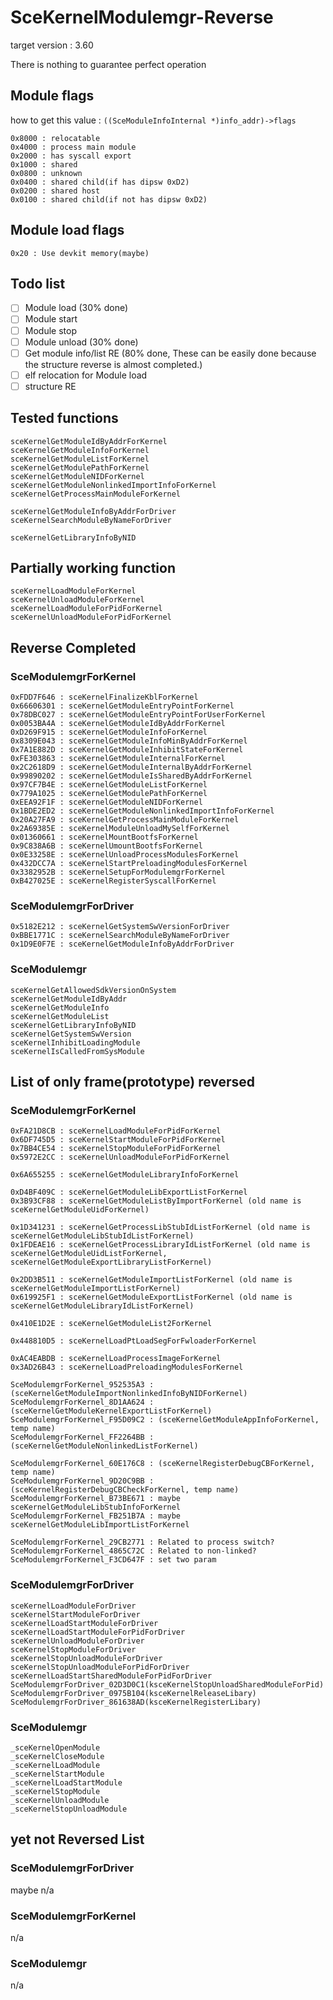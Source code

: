 # SceKernelModulemgr-Reverse

target version : 3.60

There is nothing to guarantee perfect operation

## Module flags

how to get this value : `((SceModuleInfoInternal *)info_addr)->flags`

```
0x8000 : relocatable
0x4000 : process main module
0x2000 : has syscall export
0x1000 : shared
0x0800 : unknown
0x0400 : shared child(if has dipsw 0xD2)
0x0200 : shared host
0x0100 : shared child(if not has dipsw 0xD2)
```

## Module load flags
```
0x20 : Use devkit memory(maybe)
```

## Todo list

* [ ] Module load (30% done)
* [ ] Module start
* [ ] Module stop
* [ ] Module unload (30% done)
* [ ] Get module info/list RE (80% done, These can be easily done because the structure reverse is almost completed.)
* [ ] elf relocation for Module load
* [ ] structure RE

## Tested functions
```
sceKernelGetModuleIdByAddrForKernel
sceKernelGetModuleInfoForKernel
sceKernelGetModuleListForKernel
sceKernelGetModulePathForKernel
sceKernelGetModuleNIDForKernel
sceKernelGetModuleNonlinkedImportInfoForKernel
sceKernelGetProcessMainModuleForKernel

sceKernelGetModuleInfoByAddrForDriver
sceKernelSearchModuleByNameForDriver

sceKernelGetLibraryInfoByNID
```

## Partially working function
```
sceKernelLoadModuleForKernel
sceKernelUnloadModuleForKernel
sceKernelLoadModuleForPidForKernel
sceKernelUnloadModuleForPidForKernel
```

## Reverse Completed
### SceModulemgrForKernel
```
0xFDD7F646 : sceKernelFinalizeKblForKernel
0x66606301 : sceKernelGetModuleEntryPointForKernel
0x78DBC027 : sceKernelGetModuleEntryPointForUserForKernel
0x0053BA4A : sceKernelGetModuleIdByAddrForKernel
0xD269F915 : sceKernelGetModuleInfoForKernel
0x8309E043 : sceKernelGetModuleInfoMinByAddrForKernel
0x7A1E882D : sceKernelGetModuleInhibitStateForKernel
0xFE303863 : sceKernelGetModuleInternalForKernel
0x2C2618D9 : sceKernelGetModuleInternalByAddrForKernel
0x99890202 : sceKernelGetModuleIsSharedByAddrForKernel
0x97CF7B4E : sceKernelGetModuleListForKernel
0x779A1025 : sceKernelGetModulePathForKernel
0xEEA92F1F : sceKernelGetModuleNIDForKernel
0x1BDE2ED2 : sceKernelGetModuleNonlinkedImportInfoForKernel
0x20A27FA9 : sceKernelGetProcessMainModuleForKernel
0x2A69385E : sceKernelModuleUnloadMySelfForKernel
0x01360661 : sceKernelMountBootfsForKernel
0x9C838A6B : sceKernelUmountBootfsForKernel
0x0E33258E : sceKernelUnloadProcessModulesForKernel
0x432DCC7A : sceKernelStartPreloadingModulesForKernel
0x3382952B : sceKernelSetupForModulemgrForKernel
0xB427025E : sceKernelRegisterSyscallForKernel
```

### SceModulemgrForDriver
```
0x5182E212 : sceKernelGetSystemSwVersionForDriver
0xBBE1771C : sceKernelSearchModuleByNameForDriver
0x1D9E0F7E : sceKernelGetModuleInfoByAddrForDriver
```

### SceModulemgr
```
sceKernelGetAllowedSdkVersionOnSystem
sceKernelGetModuleIdByAddr
sceKernelGetModuleInfo
sceKernelGetModuleList
sceKernelGetLibraryInfoByNID
sceKernelGetSystemSwVersion
sceKernelInhibitLoadingModule
sceKernelIsCalledFromSysModule
```

## List of only frame(prototype) reversed
### SceModulemgrForKernel
```
0xFA21D8CB : sceKernelLoadModuleForPidForKernel
0x6DF745D5 : sceKernelStartModuleForPidForKernel
0x7BB4CE54 : sceKernelStopModuleForPidForKernel
0x5972E2CC : sceKernelUnloadModuleForPidForKernel

0x6A655255 : sceKernelGetModuleLibraryInfoForKernel

0xD4BF409C : sceKernelGetModuleLibExportListForKernel
0x3B93CF88 : sceKernelGetModuleListByImportForKernel (old name is sceKernelGetModuleUidForKernel)

0x1D341231 : sceKernelGetProcessLibStubIdListForKernel (old name is sceKernelGetModuleLibStubIdListForKernel)
0x1FDEAE16 : sceKernelGetProcessLibraryIdListForKernel (old name is sceKernelGetModuleUidListForKernel, sceKernelGetModuleExportLibraryListForKernel)

0x2DD3B511 : sceKernelGetModuleImportListForKernel (old name is sceKernelGetModuleImportListForKernel)
0x619925F1 : sceKernelGetModuleExportListForKernel (old name is sceKernelGetModuleLibraryIdListForKernel)

0x410E1D2E : sceKernelGetModuleList2ForKernel

0x448810D5 : sceKernelLoadPtLoadSegForFwloaderForKernel

0xAC4EABDB : sceKernelLoadProcessImageForKernel
0x3AD26B43 : sceKernelLoadPreloadingModulesForKernel

SceModulemgrForKernel_952535A3 : (sceKernelGetModuleImportNonlinkedInfoByNIDForKernel)
SceModulemgrForKernel_8D1AA624 : (sceKernelGetModuleKernelExportListForKernel)
SceModulemgrForKernel_F95D09C2 : (sceKernelGetModuleAppInfoForKernel, temp name)
SceModulemgrForKernel_FF2264BB : (sceKernelGetModuleNonlinkedListForKernel)

SceModulemgrForKernel_60E176C8 : (sceKernelRegisterDebugCBForKernel, temp name)
SceModulemgrForKernel_9D20C9BB : (sceKernelRegisterDebugCBCheckForKernel, temp name)
SceModulemgrForKernel_B73BE671 : maybe sceKernelGetModuleLibStubInfoForKernel
SceModulemgrForKernel_FB251B7A : maybe sceKernelGetModuleLibImportListForKernel

SceModulemgrForKernel_29CB2771 : Related to process switch?
SceModulemgrForKernel_4865C72C : Related to non-linked?
SceModulemgrForKernel_F3CD647F : set two param
```

### SceModulemgrForDriver
```
sceKernelLoadModuleForDriver
sceKernelStartModuleForDriver
sceKernelLoadStartModuleForDriver
sceKernelLoadStartModuleForPidForDriver
sceKernelUnloadModuleForDriver
sceKernelStopModuleForDriver
sceKernelStopUnloadModuleForDriver
sceKernelStopUnloadModuleForPidForDriver
sceKernelLoadStartSharedModuleForPidForDriver
SceModulemgrForDriver_02D3D0C1(ksceKernelStopUnloadSharedModuleForPid)
SceModulemgrForDriver_0975B104(ksceKernelReleaseLibary)
SceModulemgrForDriver_861638AD(ksceKernelRegisterLibary)
```

### SceModulemgr
```
_sceKernelOpenModule
_sceKernelCloseModule
_sceKernelLoadModule
_sceKernelStartModule
_sceKernelLoadStartModule
_sceKernelStopModule
_sceKernelUnloadModule
_sceKernelStopUnloadModule
```

## yet not Reversed List

### SceModulemgrForDriver
maybe n/a

### SceModulemgrForKernel
n/a

### SceModulemgr
n/a

